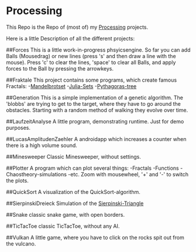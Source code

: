 # Processing
This Repo is the Repo of (most of) my [Processing](https://processing.org/) projects.

Here is a little Description of all the different projects:

##Forces
This is a little work-in-progress phsyicsengine. So far you can add Balls (Mousedrag) or new lines (press 's' and then draw a line with the mouse). Press 'c' to clear the lines, 'space' to clear all Balls, and apply forces to the Ball by pressing the arrowkeys.

##Fraktale
This project contains some programs, which create famous Fractals:
-[Mandelbrotset](https://en.wikipedia.org/wiki/Mandelbrot_set)
-[Julia-Sets](https://en.wikipedia.org/wiki/Julia_set)
-[Pythagoras-tree](https://en.wikipedia.org/wiki/Pythagoras_tree_(fractal))

##Generation
This is a simple implementation of a genetic algorithm. The 'blobbs' are trying to get to the target, where they have to go around the obstacles. Starting with a random method of walking they evolve over time.

##LaufzeitAnalyse
A little program, demonstrating runtime. Just for demo purposes.

##LucasAmplitudenZaehler
A androidapp which increases a counter when there is a high volume sound.

##Minesweeper
Classic Minesweeper, without settings.

##Plotter
A program which can plot several things:
-Fractals
-Functions
-Chaostheory-simulations
-etc.
Zoom with mousewheel, '+' and '-' to switch the plots.

##QuickSort
A visualization of the QuickSort-algorithm.

##SierpinskiDreieck
Simulation of the [Sierpinski-Triangle](https://en.wikipedia.org/wiki/Sierpi%C5%84ski_triangle)

##Snake
classic snake game, with open borders.

##TicTacToe
classic TicTacToe, without any AI.

##Vulkan
A little game, where you have to click on the rocks spit out from the vulcano.
